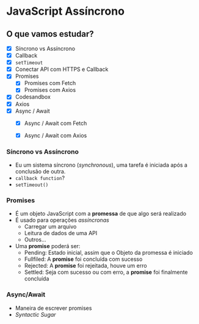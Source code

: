# JavaScript Assíncrono

## O que vamos estudar?

* [x] Síncrono vs Assíncrono  
* [x] Callback
* [x] `setTimeout`
* [x] Conectar API com HTTPS e Callback
* [x] Promises
    * [x] Promises com Fetch
    * [x] Promises com Axios
* [x] Codesandbox
* [x] Axios
* [x] Async / Await
    * [x] Async / Await com Fetch
    * [x] Async / Await com Axios


### Síncrono vs Assíncrono

* Eu um sistema síncrono (*synchronous*), uma tarefa é iniciada após a conclusão de outra.
*  `callback function`?
* `setTimeout()`

### Promises

* É um objeto JavaScript com a **promessa** de que algo será realizado
* É usado para operações *assíncronas*
    * Carregar um arquivo
    * Leitura de dados de uma API
    * Outros...
* Uma **promise** poderá ser:
    * Pending: Estado inicial, assim que o Objeto da promessa é iniciado
    * Fullfiled: A **promise** foi concluída com sucesso
    * Rejected: A **promise** foi rejeitada, houve um erro
    * Settled: Seja com sucesso ou com erro, a **promise** foi finalmente concluída

### Async/Await

* Maneira de escrever promises
* *Syntactic Sugar*
